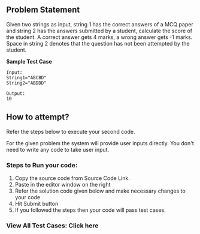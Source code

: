 ## Problem Statement

Given two strings as input, string 1 has the correct answers of a MCQ paper and
string 2 has the answers submitted by a student, calculate the score of the
student. A correct answer gets 4 marks, a wrong answer gets -1 marks. Space in
string 2 denotes that the question has not been attempted by the student.

**Sample Test Case**
```
Input:
String1="ABCBD"
String2="ABDDD"

Output:
10
```
## How to attempt?

Refer the steps below to execute your second code.

For the given problem the system will provide user inputs directly. You don't need to write any code to take user input.

### Steps to Run your code:

1. Copy the source code from Source Code Link.
2. Paste in the editor window on the right
3. Refer the solution code given below and make necessary changes to your code
4. Hit Submit button
5. If you followed the steps then your code will pass test cases.
### View All Test Cases: Click here

